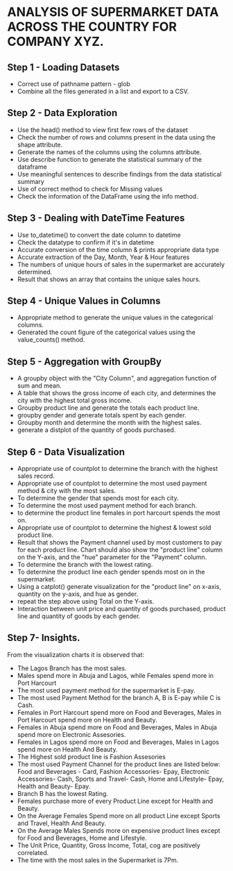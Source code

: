 # ANALYSIS OF SUPERMARKET DATA ACROSS THE COUNTRY FOR COMPANY XYZ.
## Step 1 - Loading Datasets
 - Correct use of pathname pattern - glob
 - Combine all the files generated in a list and export to a CSV.

## Step 2 - Data Exploration
 - Use the head() method to view first few rows of the dataset
 - Check the number of rows and columns present in the data using the shape attribute.
 - Generate the names of the columns using the columns attribute.
 - Use describe function to generate the statistical summary of the dataframe
 - Use meaningful sentences to describe findings from the data statistical summary
 - Use of correct method to check for Missing values
 - Check the information of the DataFrame using the info method.

## Step 3 - Dealing with DateTime Features
 - Use to_datetime() to convert the date column to datetime
 - Check the datatype to confirm if it's in datetime
 - Accurate conversion of the time column & prints appropriate data type
 - Accurate extraction of the Day, Month, Year & Hour features
 - The numbers of unique hours of sales in the supermarket are accurately determined.
 - Result that shows an array that contains the unique sales hours.

## Step 4 - Unique Values in Columns
 - Appropriate method to generate the unique values in the categorical columns.
 - Generated the count figure of the categorical values using the value_counts() method.

## Step 5 - Aggregation with GroupBy
 - A groupby object with the "City Column", and aggregation function of sum and mean.
 - A table that shows the gross income of each city, and determines the city with the highest total gross income.
 - Groupby product line and generate the totals each product line.
 - groupby gender and generate totals spent by each gender.
 - Groupby month and determine the month with the highest sales.
 - generate a distplot of the quantity of goods purchased.

## Step 6 - Data Visualization
 - Appropriate use of countplot to determine the branch with the highest sales record.
 - Appropriate use of countplot to determine the most used payment method & city with the most sales.
 - To determine the gender that spends most for each city.
 - To determine the most used payment method for each branch.
 - to determine the product line females in port harcourt spends the most on.
 - Appropriate use of countplot to determine the highest & lowest sold product line.
 - Result that shows the Payment channel used by most customers to pay for each product line. Chart should also show the "product line" column on the Y-axis, and the "hue" parameter for the "Payment" column.
 -  To determine the branch with the lowest rating.
 -  To determine the product line each gender spends most on in the supermarket.
 -  Using a catplot() generate visualization for the "product line" on x-axis, quantity on the y-axis, and hue as gender.
 -  repeat the step above using Total on the Y-axis.
 -  Interaction between unit price and quantity of goods purchased, product line and quantity of goods by each gender.
## Step 7- Insights.
 From the visualization charts it is observed that:
  - The Lagos Branch has the most sales.
  - Males spend more in Abuja and Lagos, while Females spend more in Port Harcourt
  - The most used payment method for the supermarket is E-pay.
  - The most used Payment Method for the branch A, B is E-pay while C is Cash.
  - Females in Port Harcourt spend more on Food and Beverages, Males in Port Harcourt spend more on Health and Beauty.
  - Females in Abuja spend more on Food and Beverages, Males in Abuja spend more on Electronic Assesories.
  - Females in Lagos spend more on Food and Beverages, Males in Lagos spend more on Health And Beauty.
  - The Highest sold product line is Fashion Assesories
  - The most used Payment Channel for the product lines are listed below:
    Food and Beverages - Card, 
    Fashion Accessories- Epay, 
    Electronic Accessories- Cash, 
    Sports and Travel- Cash, 
    Home and Lifestyle- Epay, 
    Health and Beauty- Epay.
  - Branch B has the lowest Rating.
  - Females purchase more of every Product Line except for Health and Beauty.
  - On the Average Females Spend more on all product Line except Sports and Travel, Health And Beauty.
  - On the Average Males Spends more on expensive product lines except for Food and Beverages, Home and Lifestyle.
  - The Unit Price, Quantity, Gross Income, Total, cog are positively correlated.
  - The time with the most sales in the Supermarket is 7Pm.

